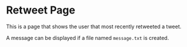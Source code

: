 # Retweet Page
This is a page that shows the user that most recently retweeted a tweet.

A message can be displayed if a file named `message.txt` is created.